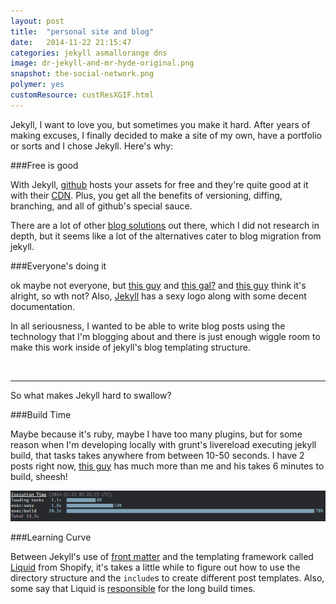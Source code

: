 ```yaml
---
layout: post
title:  "personal site and blog"
date:   2014-11-22 21:15:47
categories: jekyll asmallorange dns 
image: dr-jekyll-and-mr-hyde-original.png
snapshot: the-social-network.png
polymer: yes
customResource: custResXGIF.html
---
```

Jekyll, I want to love you, but sometimes you make it hard.  After years of making excuses, I finally decided to make a site of my own, have a portfolio or sorts and I chose Jekyll.  Here's why:

###Free is good

With Jekyll, [github](http://jekyllrb.com/docs/home/#so-what-is-jekyll-exactly) hosts your assets for free and they're quite good at it with their [CDN](https://github.com/blog/1715-faster-more-awesome-github-pages).  Plus, you get all the benefits of versioning, diffing, branching, and all of github's special sauce.

There are a lot of other [blog solutions](http://mashable.com/2014/05/09/16-minimalist-blogging-platforms/) out there, which I did not research in depth, but it seems like a lot of the alternatives cater to blog migration from jekyll.

###Everyone's doing it

ok maybe not everyone, but [this guy](http://www.colorglare.com/2014/01/10/going-public.html) and [this gal?](http://24ways.org/2013/get-started-with-github-pages/) and [this guy](http://1pxsolidtomato.com/2014/08/28/jekyll-less-gruntfile/) think it's alright, so wth not?  Also, [Jekyll](http://jekyllrb.com/) has a sexy logo along with some decent documentation.

In all seriousness, I wanted to be able to write blog posts using the technology that I'm blogging about and there is just enough wiggle room to make this work inside of jekyll's blog templating structure.

<br>
<hr>
So what makes Jekyll hard to swallow?

###Build Time

Maybe because it's ruby, maybe I have too many plugins, but for some reason when I'm developing locally with grunt's livereload executing jekyll build, that tasks takes anywhere from between 10-50 seconds.  I have 2 posts right now, [this guy](http://martin-thoma.com/jekyll-and-git/) has much more than me and his takes 6 minutes to build, sheesh!

![alt text](/images/jekyll-build.png "build time capture")

###Learning Curve

Between Jekyll's use of [front matter](http://jekyllrb.com/docs/frontmatter/) and the templating framework called [Liquid](http://jekyllrb.com/docs/templates/) from Shopify, it's takes a little while to figure out how to use the directory structure and the `include`s to create different post templates.  Also, some say that Liquid is [responsible](https://github.com/jekyll/jekyll/issues/1855#issuecomment-31385063) for the long build times.

 

[flexbox]:   http://css-tricks.com/snippets/css/a-guide-to-flexbox/
[xgifs]: https://github.com/geelen/x-gif
[gfycat]: http://gfycat.com/
[gfy-cat]: http://mattbow.com/gfy-cat
